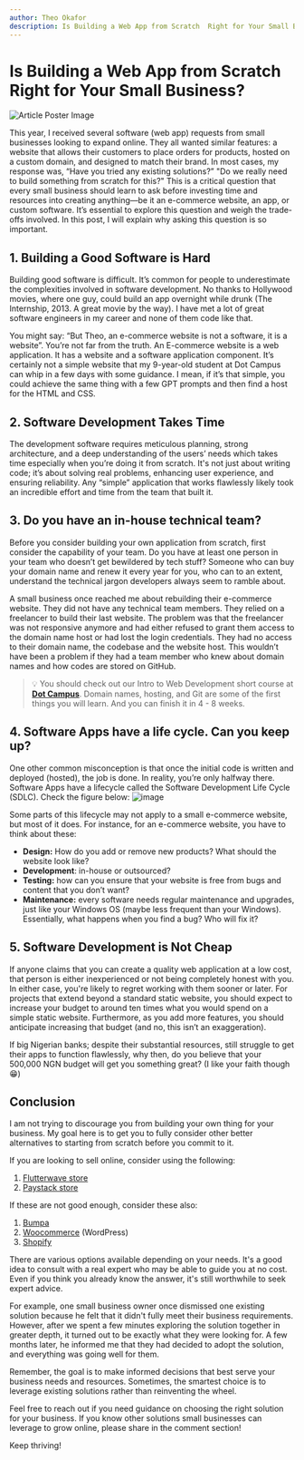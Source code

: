 ```yaml
---
author: Theo Okafor
description: Is Building a Web App from Scratch  Right for Your Small Business? Find out in this post whether your business can handle it or you are better off with an existing solution
---
```

# Is Building a Web App from Scratch  Right for Your Small Business?

![Article Poster Image](https://github.com/user-attachments/assets/379c5dae-ecbe-4b73-9df9-ac7e1fcad2f5)

This year, I received several software (web app) requests from small businesses looking to expand online. They all wanted similar features: a website that allows their customers to place orders for products, hosted on a custom domain, and designed to match their brand. In most cases, my response was, “Have you tried any existing solutions?”
"Do we really need to build something from scratch for this?" This is a critical question that every small business should learn to ask before investing time and resources into creating anything—be it an e-commerce website, an app, or custom software. It’s essential to explore this question and weigh the trade-offs involved. In this post, I will explain why asking this question is so important.

## 1. Building a Good Software is Hard

Building good software is difficult. It’s common for people to underestimate the complexities involved in software development. No thanks to Hollywood movies, where one guy, could build an app overnight while drunk (The Internship, 2013. A great movie by the way). I have met a lot of great software engineers in my career and none of them code like that.

You might say: “But Theo, an e-commerce website is not a software, it is a website”. You’re not far from the truth. An E-commerce website is a web application. It has a website and a software application component. It’s certainly not a simple website that my 9-year-old student at Dot Campus can whip in a few days with some guidance. I mean, if it’s that simple, you could achieve the same thing with a few GPT prompts and then find a host for the HTML and CSS.

## 2. Software Development Takes Time

The development software requires meticulous planning, strong architecture, and a deep understanding of the users’ needs which takes time especially when you’re doing it from scratch. It's not just about writing code; it’s about solving real problems, enhancing user experience, and ensuring reliability. Any “simple” application that works flawlessly likely took an incredible effort and time from the team that built it.

## 3. Do you have an in-house technical team?

Before you consider building your own application from scratch, first consider the capability of your team. Do you have at least one person in your team who doesn’t get bewildered by tech stuff? Someone who can buy your domain name and renew it every year for you, who can to an extent, understand the technical jargon developers always seem to ramble about.

A small business once reached me about rebuilding their e-commerce website. They did not have any technical team members. They relied on a freelancer to build their last website. The problem was that the freelancer was not responsive anymore and had either refused to grant them access to the domain name host or had lost the login credentials. They had no access to their domain name, the codebase and the website host. This wouldn’t have been a problem if they had a team member who knew about domain names and how codes are stored on GitHub.

>💡 You should check out our Intro to Web Development short course at [**Dot Campus**](https://dotcampus.co/register?learningInterest=web%20development). Domain names, hosting, and Git are some of the first things you will learn. And you can finish it in 4 - 8 weeks.

## 4. Software Apps have a life cycle. Can you keep up?

One other common misconception is that once the initial code is written and deployed (hosted), the job is done. In reality, you’re only halfway there. Software Apps have a lifecycle called the Software Development Life Cycle (SDLC). Check the figure below:
![image](https://github.com/user-attachments/assets/e67029b0-8e4d-46e7-b4b6-a60b4278b7c8)


Some parts of this lifecycle may not apply to a small e-commerce website, but most of it does. For instance, for an e-commerce website, you have to think about these:

- **Design:** How do you add or remove new products? What should the website look like?
- **Development**: in-house or outsourced?
- **Testing:** how can you ensure that your website is free from bugs and content that you don’t want?
- **Maintenance:** every software needs regular maintenance and upgrades, just like your Windows OS (maybe less frequent than your Windows). Essentially, what happens when you find a bug? Who will fix it?

## 5. Software Development is Not Cheap

If anyone claims that you can create a quality web application at a low cost, that person is either inexperienced or not being completely honest with you. In either case, you're likely to regret working with them sooner or later. For projects that extend beyond a standard static website, you should expect to increase your budget to around ten times what you would spend on a simple static website. Furthermore, as you add more features, you should anticipate increasing that budget (and no, this isn’t an exaggeration).

If big Nigerian banks; despite their substantial resources, still struggle to get their apps to function flawlessly, why then, do you believe that your 500,000 NGN budget will get you something great? (I like your faith though 😁)

## Conclusion

I am not trying to discourage you from building your own thing for your business. My goal here is to get you to fully consider other better alternatives to starting from scratch before you commit to it.

If you are looking to sell online, consider using the following:

1. [Flutterwave store](https://flutterwave.com/ng/store)
2. [Paystack store](https://paystack.com/storefront/)

If these are not good enough, consider these also:

1. [Bumpa](https://www.getbumpa.com/)
2. [Woocommerce](https://woocommerce.com/) (WordPress)
3.  [Shopify](https://www.shopify.com/)

There are various options available depending on your needs. It's a good idea to consult with a real expert who may be able to guide you at no cost. Even if you think you already know the answer, it's still worthwhile to seek expert advice.

For example, one small business owner once dismissed one existing solution because he felt that it didn't fully meet their business requirements. However, after we spent a few minutes exploring the solution together in greater depth, it turned out to be exactly what they were looking for. A few months later, he informed me that they had decided to adopt the solution, and everything was going well for them.

Remember, the goal is to make informed decisions that best serve your business needs and resources. Sometimes, the smartest choice is to leverage existing solutions rather than reinventing the wheel.

Feel free to reach out if you need guidance on choosing the right solution for your business. If you know other solutions small businesses can leverage to grow online, please share in the comment section!

Keep thriving!
